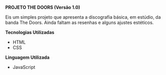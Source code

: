 **PROJETO THE DOORS (Versão 1.0)**

Eis um simples projeto que apresenta a discografia básica, em estúdio, da banda The Doors.
Ainda faltam as resenhas e alguns ajustes estéticos.

**Tecnologias Utilizadas**

- HTML
- CSS

**Linguagem Utilizada**

- JavaScript
